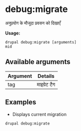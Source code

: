 # debug:migrate
अनुप्रयोग के मौजूदा प्रवसन को दिखाएँ

**Usage:**
```
drupal debug:migrate [arguments]
mid
```

## Available arguments
Argument | Details
---------|-------------
tag | माइग्रेट टैग

## Examples
* Displays current migration
```
drupal debug:migrate
```
